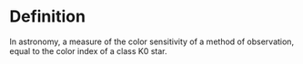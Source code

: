 # Definition

In astronomy, a measure of the color sensitivity of a method of
observation, equal to the color index of a class K0 star.
